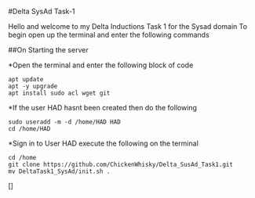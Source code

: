 #Delta SysAd Task-1

Hello and welcome to my Delta Inductions Task 1 for the Sysad domain
To begin open up the terminal and enter the following commands

##On Starting the server

*Open the terminal and enter the following block of code
```
apt update
apt -y upgrade
apt install sudo acl wget git
```
*If the user HAD hasnt been created then do the following
```
sudo useradd -m -d /home/HAD HAD
cd /home/HAD
```

*Sign in to User HAD execute the following on the terminal 

```
cd /home
git clone https://github.com/ChickenWhisky/Delta_SusAd_Task1.git
mv DeltaTask1_SysAd/init.sh .
```
[]
